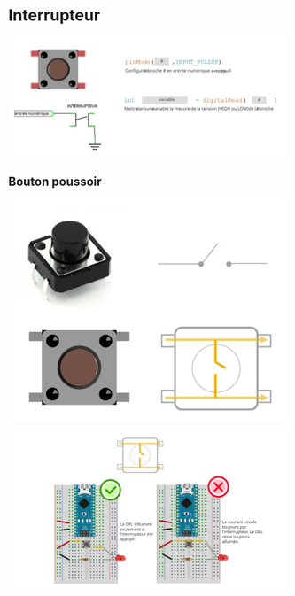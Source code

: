# Interrupteur

![Fiche synthèse pour l'interrupteur](interrupteur/interrupteur_resume.svg)

## Bouton poussoir

![Bouton poussoir](interrupteur/bouton_poussoir_pcb_bb.svg)

![Comment placer un bouton poussoir sur une platine d'expérimentation](interrupteur/bouton_poussoir_pcb_disposition.svg)